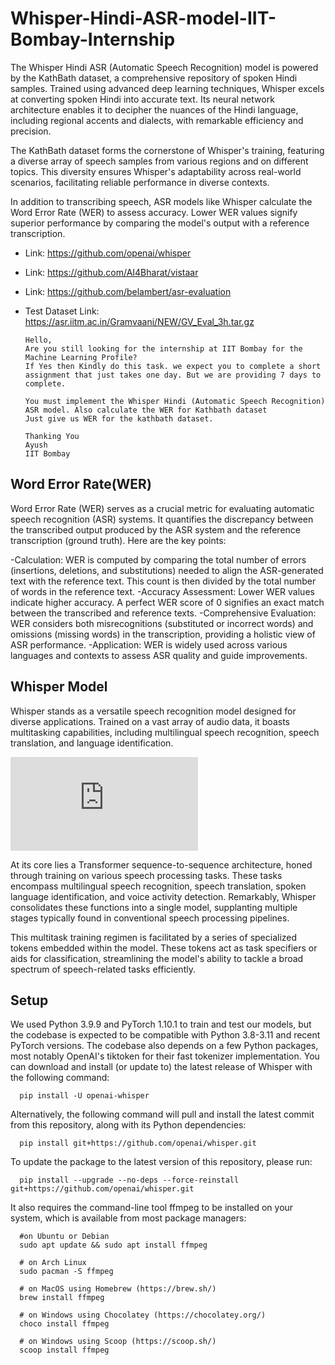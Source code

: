 # Whisper-Hindi-ASR-model-IIT-Bombay-Internship

The Whisper Hindi ASR (Automatic Speech Recognition) model is powered by the KathBath dataset, a comprehensive repository of spoken Hindi samples. Trained using advanced deep learning techniques, Whisper excels at converting spoken Hindi into accurate text. Its neural network architecture enables it to decipher the nuances of the Hindi language, including regional accents and dialects, with remarkable efficiency and precision.

The KathBath dataset forms the cornerstone of Whisper's training, featuring a diverse array of speech samples from various regions and on different topics. This diversity ensures Whisper's adaptability across real-world scenarios, facilitating reliable performance in diverse contexts.

In addition to transcribing speech, ASR models like Whisper calculate the Word Error Rate (WER) to assess accuracy. Lower WER values signify superior performance by comparing the model's output with a reference transcription.

- Link: https://github.com/openai/whisper
- Link: https://github.com/AI4Bharat/vistaar
- Link: https://github.com/belambert/asr-evaluation
- Test Dataset Link: https://asr.iitm.ac.in/Gramvaani/NEW/GV_Eval_3h.tar.gz

      Hello,
      Are you still looking for the internship at IIT Bombay for the Machine Learning Profile?
      If Yes then Kindly do this task. we expect you to complete a short assignment that just takes one day. But we are providing 7 days to complete.  

      You must implement the Whisper Hindi (Automatic Speech Recognition) ASR model. Also calculate the WER for Kathbath dataset
      Just give us WER for the kathbath dataset.

      Thanking You
      Ayush
      IIT Bombay
## Word Error Rate(WER)


Word Error Rate (WER) serves as a crucial metric for evaluating automatic speech recognition (ASR) systems. It quantifies the discrepancy between the transcribed output produced by the ASR system and the reference transcription (ground truth). Here are the key points:

-Calculation: WER is computed by comparing the total number of errors (insertions, deletions, and substitutions) needed to align the ASR-generated text with the reference text. This count is then divided by the total number of words in the reference text.
-Accuracy Assessment: Lower WER values indicate higher accuracy. A perfect WER score of 0 signifies an exact match between the transcribed and reference texts.
-Comprehensive Evaluation: WER considers both misrecognitions (substituted or incorrect words) and omissions (missing words) in the transcription, providing a holistic view of ASR performance.
-Application: WER is widely used across various languages and contexts to assess ASR quality and guide improvements.
## Whisper Model

Whisper stands as a versatile speech recognition model designed for diverse applications. Trained on a vast array of audio data, it boasts multitasking capabilities, including multilingual speech recognition, speech translation, and language identification.

![approach](https://github.com/Nancy240/ASR_Model/edit/main/README.md)

At its core lies a Transformer sequence-to-sequence architecture, honed through training on various speech processing tasks. These tasks encompass multilingual speech recognition, speech translation, spoken language identification, and voice activity detection. Remarkably, Whisper consolidates these functions into a single model, supplanting multiple stages typically found in conventional speech processing pipelines.

This multitask training regimen is facilitated by a series of specialized tokens embedded within the model. These tokens act as task specifiers or aids for classification, streamlining the model's ability to tackle a broad spectrum of speech-related tasks efficiently.

## Setup

We used Python 3.9.9 and PyTorch 1.10.1 to train and test our models, but the codebase is expected to be compatible with Python 3.8-3.11 and recent PyTorch versions. The codebase also depends on a few Python packages, most notably OpenAI's tiktoken for their fast tokenizer implementation. You can download and install (or update to) the latest release of Whisper with the following command:

      pip install -U openai-whisper
Alternatively, the following command will pull and install the latest commit from this repository, along with its Python dependencies:

      pip install git+https://github.com/openai/whisper.git 
To update the package to the latest version of this repository, please run:

      pip install --upgrade --no-deps --force-reinstall git+https://github.com/openai/whisper.git
It also requires the command-line tool ffmpeg to be installed on your system, which is available from most package managers:

      #on Ubuntu or Debian
      sudo apt update && sudo apt install ffmpeg

      # on Arch Linux
      sudo pacman -S ffmpeg

      # on MacOS using Homebrew (https://brew.sh/)
      brew install ffmpeg

      # on Windows using Chocolatey (https://chocolatey.org/)
      choco install ffmpeg

      # on Windows using Scoop (https://scoop.sh/)
      scoop install ffmpeg
